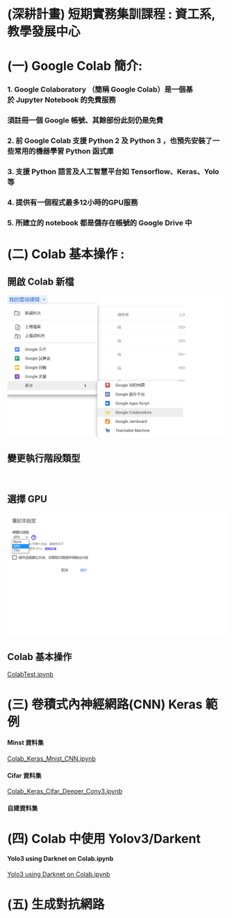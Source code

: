 # (深耕計畫) 短期實務集訓課程 :  資工系, 教學發展中心

# (一) Google Colab 簡介: 
### 1. Google Colaboratory （簡稱 Google Colab）是一個基於 Jupyter Notebook 的免費服務 <br>
### 須註冊一個 Google 帳號、其餘部份此刻仍是免費
### 2. 前 Google Colab 支援 Python 2 及 Python 3 ，也預先安裝了一些常用的機器學習 Python 函式庫 
### 3. 支援 Python 語言及人工智慧平台如 Tensorflow、Keras、Yolo等
### 4. 提供有一個程式最多12小時的GPU服務
### 5. 所建立的 notebook 都是儲存在帳號的  Google Drive 中


# (二) Colab 基本操作 :
## 開啟 Colab 新檔
<img src="https://github.com/GwoChuanLee/images/blob/main/open.png" width="500"><br>
## 變更執行階段類型
<img src="https://github.com/GwoChuanLee/images/blob/main/changecurrentstate.png" width="00"><br>
## 選擇 GPU
<img src="https://github.com/GwoChuanLee/images/blob/main/selectGPU.png" width="800"> <br>
## Colab 基本操作
<a href="https://github.com/GwoChuanLee/Colab-Introduction-Workshop/blob/main/ColabTest.ipynb"> ColabTest.ipynb </a>

# (三) 卷積式內神經網路(CNN) Keras 範例
####  Minst 資料集
<a href="https://github.com/GwoChuanLee/Colab-Introduction-Workshop/blob/main/ColabTest.ipynb"> Colab_Keras_Mnist_CNN.ipynb </a>
####  Cifar 資料集
<a href="https://github.com/GwoChuanLee/Colab-Introduction-Workshop/blob/main/ColabTest.ipynb"> Colab_Keras_Cifar_Deeper_Conv3.ipynb </a>
####  自建資料集

# (四) Colab 中使用 Yolov3/Darkent 
#### Yolo3 using Darknet on Colab.ipynb
<a href="https://github.com/GwoChuanLee/Colab-Introduction-Workshop/blob/main/ColabTest.ipynb"> Yolo3 using Darknet on Colab.ipynb </a>

# (五) 生成對抗網路

